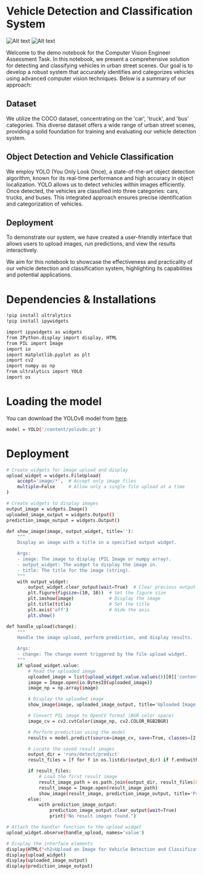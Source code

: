 # Vehicle Detection and Classification System
![Alt text](https://drive.google.com/uc?export=view&id=184iKWGvrIiXhROLJhlerDcAwlcfjsOrs)
![Alt text](https://drive.google.com/uc?export=view&id=1reis1SerSD9YYp_9q2tSBa5VKAXsUWjE)


Welcome to the demo notebook for the Computer Vision Engineer Assessment Task. In this notebook, we present a comprehensive solution for detecting and classifying vehicles in urban street scenes. Our goal is to develop a robust system that accurately identifies and categorizes vehicles using advanced computer vision techniques. Below is a summary of our approach:

## Dataset
We utilize the COCO dataset, concentrating on the 'car', 'truck', and 'bus' categories. This diverse dataset offers a wide range of urban street scenes, providing a solid foundation for training and evaluating our vehicle detection system.

## Object Detection and Vehicle Classification
We employ YOLO (You Only Look Once), a state-of-the-art object detection algorithm, known for its real-time performance and high accuracy in object localization. YOLO allows us to detect vehicles within images efficiently. Once detected, the vehicles are classified into three categories: cars, trucks, and buses. This integrated approach ensures precise identification and categorization of vehicles.

## Deployment
To demonstrate our system, we have created a user-friendly interface that allows users to upload images, run predictions, and view the results interactively.

We aim for this notebook to showcase the effectiveness and practicality of our vehicle detection and classification system, highlighting its capabilities and potential applications.

# Dependencies & Installations

```bash
!pip install ultralytics
!pip install ipywidgets
```

```bash
import ipywidgets as widgets
from IPython.display import display, HTML
from PIL import Image
import io
import matplotlib.pyplot as plt
import cv2
import numpy as np
from ultralytics import YOLO
import os
```
# Loading the model
You can download the YOLOv8 model from [here](https://drive.google.com/file/d/1mYZdaD02OHnE0kf3bHjpn_lZxjdixUum/view?usp=drive_link).

```bash
model = YOLO('/content/yolov8n.pt')
```
# Deployment
```bash
# Create widgets for image upload and display
upload_widget = widgets.FileUpload(
    accept='image/*',  # Accept only image files
    multiple=False     # Allow only a single file upload at a time
)

# Create widgets to display images
output_image = widgets.Image()
uploaded_image_output = widgets.Output()
prediction_image_output = widgets.Output()
```

```bash
def show_image(image, output_widget, title=''):
    """
    Display an image with a title in a specified output widget.

    Args:
    - image: The image to display (PIL Image or numpy array).
    - output_widget: The widget to display the image in.
    - title: The title for the image (string).
    """
    with output_widget:
        output_widget.clear_output(wait=True)  # Clear previous output
        plt.figure(figsize=(10, 10))  # Set the figure size
        plt.imshow(image)             # Display the image
        plt.title(title)              # Set the title
        plt.axis('off')               # Hide the axis
        plt.show()
```

```bash
def handle_upload(change):
    """
    Handle the image upload, perform prediction, and display results.

    Args:
    - change: The change event triggered by the file upload widget.
    """
    if upload_widget.value:
        # Read the uploaded image
        uploaded_image = list(upload_widget.value.values())[0]['content']
        image = Image.open(io.BytesIO(uploaded_image))
        image_np = np.array(image)

        # Display the uploaded image
        show_image(image, uploaded_image_output, title='Uploaded Image')

        # Convert PIL image to OpenCV format (BGR color space)
        image_cv = cv2.cvtColor(image_np, cv2.COLOR_RGB2BGR)

        # Perform prediction using the model
        results = model.predict(source=image_cv, save=True, classes=[2, 5, 7], conf=0.5)

        # Locate the saved result images
        output_dir = 'runs/detect/predict'
        result_files = [f for f in os.listdir(output_dir) if f.endswith('.jpg') or f.endswith('.png')]

        if result_files:
            # Load the first result image
            result_image_path = os.path.join(output_dir, result_files[0])
            result_image = Image.open(result_image_path)
            show_image(result_image, prediction_image_output, title='Prediction Result')
        else:
            with prediction_image_output:
                prediction_image_output.clear_output(wait=True)
                print("No result images found.")

```

```bash
# Attach the handler function to the upload widget
upload_widget.observe(handle_upload, names='value')

# Display the interface elements
display(HTML("<h2>Upload an Image for Vehicle Detection and Classification</h2>"))
display(upload_widget)
display(uploaded_image_output)
display(prediction_image_output)
```
